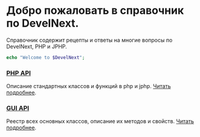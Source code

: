 # Добро пожаловать в справочник по DevelNext.

Справочник содержит рецепты и ответы на многие вопросы по DevelNext, PHP и JPHP. 

```php
echo "Welcome to $DevelNext";
```

### [PHP API](PHP-API)
Описание стандартных классов и функций в php и jphp. [Читать подробнее](PHP-API).

### [GUI API](API)
Реестр всех основных классов, описание их методов и свойств. [Читать подробнее](API).